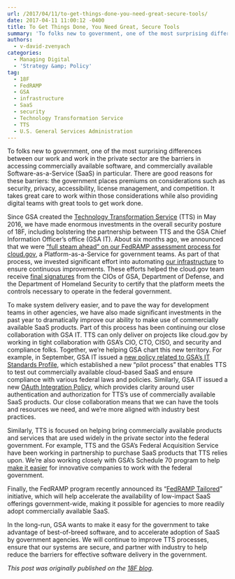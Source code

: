 ```yaml
---
url: /2017/04/11/to-get-things-done-you-need-great-secure-tools/
date: 2017-04-11 11:00:12 -0400
title: To Get Things Done, You Need Great, Secure Tools
summary: 'To folks new to government, one of the most surprising differences between our work and work in the private sector are the barriers in accessing commercially available software, and commercially available Software-as-a-Service (SaaS) in particular. There are good reasons for these barriers: the government places premiums on considerations such as security, privacy, accessibility, license management,'
authors:
  - v-david-zvenyach
categories:
  - Managing Digital
  - 'Strategy &amp; Policy'
tag:
  - 18F
  - FedRAMP
  - GSA
  - infrastructure
  - SaaS
  - security
  - Technology Transformation Service
  - TTS
  - U.S. General Services Administration
---
```


To folks new to government, one of the most surprising differences between our work and work in the private sector are the barriers in accessing commercially available software, and commercially available Software-as-a-Service (SaaS) in particular. There are good reasons for these barriers: the government places premiums on considerations such as security, privacy, accessibility, license management, and competition. It takes great care to work within those considerations while also providing digital teams with great tools to get work done.

Since GSA created the [Technology Transformation Service](https://www.gsa.gov/portal/category/25729) (TTS) in May 2016, we have made enormous investments in the overall security posture of 18F, including bolstering the partnership between TTS and the GSA Chief Information Officer’s office (GSA IT). About six months ago, we announced that we were [“full steam ahead” on our FedRAMP assessment process for cloud.gov](https://18f.gsa.gov/2016/07/18/cloud-gov-full-steam-ahead-fedramp-assessment-process/), a Platform-as-a-Service for government teams. As part of that process, we invested significant effort into automating [our infrastructure](https://cloud.gov/docs/ops/configuration-management/) to ensure continuous improvements. These efforts helped the cloud.gov team receive [final signatures](https://18f.gsa.gov/2017/02/02/cloud-gov-is-now-fedramp-authorized/) from the CIOs of GSA, Department of Defense, and the Department of Homeland Security to certify that the platform meets the controls necessary to operate in the federal government.

To make system delivery easier, and to pave the way for development teams in other agencies, we have also made significant investments in the past year to dramatically improve our ability to make use of commercially available SaaS products. Part of this process has been continuing our close collaboration with GSA IT. TTS can only deliver on projects like cloud.gov by working in tight collaboration with GSA’s CIO, CTO, CISO, and security and compliance folks. Together, we’re helping GSA chart this new territory. For example, in September, GSA IT issued a [new policy related to GSA’s IT Standards Profile](https://www.gsa.gov/portal/directive/d0/content/541261), which established a new “pilot process” that enables TTS to test out commercially available cloud-based SaaS and ensure compliance with various federal laws and policies. Similarly, GSA IT issued a new [OAuth Integration Policy](https://www.gsa.gov/portal/directive/d0/content/526805), which provides clarity around user authentication and authorization for TTS’s use of commercially available SaaS products. Our close collaboration means that we can have the tools and resources we need, and we’re more aligned with industry best practices.

Similarly, TTS is focused on helping bring commercially available products and services that are used widely in the private sector into the federal government. For example, TTS and the GSA’s Federal Acquisition Service have been working in partnership to purchase SaaS products that TTS relies upon. We’re also working closely with GSA’s Schedule 70 program to help [make it easier](https://www.gsa.gov/portal/content/122754) for innovative companies to work with the federal government.

Finally, the FedRAMP program recently announced its “[FedRAMP Tailored](https://www.fedramp.gov/launching-a-fedramp-tailored-baseline/)” initiative, which will help accelerate the availability of low-impact SaaS offerings government-wide, making it possible for agencies to more readily adopt commercially available SaaS.

In the long-run, GSA wants to make it easy for the government to take advantage of best-of-breed software, and to accelerate adoption of SaaS by government agencies. We will continue to improve TTS processes, ensure that our systems are secure, and partner with industry to help reduce the barriers for effective software delivery in the government.

_This post was originally published on the [18F blog](https://18f.gsa.gov/blog/)._